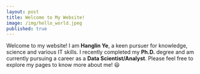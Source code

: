 ```yaml
---
layout: post
title: Welcome to My Website!
image: /img/hello_world.jpeg
published: true
---
```


Welcome to my website! I am <b>Hanglin Ye</b>, a keen pursuer for knowledge, science and various IT skills. I recently completed my <b>Ph.D.</b> degree and am currently pursuing a career as a <b>Data Scientist/Analyst</b>. Please feel free to explore my pages to know more about me! &#128515;
